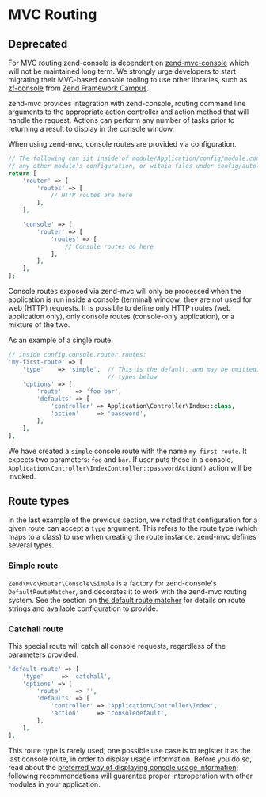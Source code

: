 # MVC Routing

## Deprecated
For MVC routing zend-console is dependent on [zend-mvc-console](https://docs.zendframework.com/zend-mvc-console/) which will not be maintained long term. We strongly urge developers to start migrating their MVC-based console tooling to use other libraries, such as [zf-console](https://github.com/zfcampus/zf-console) from [Zend Framework Campus](https://github.com/zfcampus).

zend-mvc provides integration with zend-console, routing command line arguments
to the appropriate action controller and action method that will handle the
request. Actions can perform any number of tasks prior to returning a result to
display in the console window.

When using zend-mvc, console routes are provided via configuration.

```php
// The following can sit inside of module/Application/config/module.config.php,
// any other module's configuration, or within files under config/autoload/:
return [
    'router' => [
        'routes' => [
            // HTTP routes are here
        ],
    ],

    'console' => [
        'router' => [
            'routes' => [
                // Console routes go here
            ],
        ],
    ],
];
```

Console routes exposed via zend-mvc will only be processed when the application
is run inside a console (terminal) window; they are not used for web (HTTP)
requests. It is possible to define only HTTP routes (web application only), only
console routes (console-only application), or a mixture of the two.

As an example of a single route:

```php
// inside config.console.router.routes:
'my-first-route' => [
    'type'    => 'simple',  // This is the default, and may be omitted; more on
                            // types below
    'options' => [
        'route'    => 'foo bar',
        'defaults' => [
            'controller' => Application\Controller\Index::class,
            'action'     => 'password',
        ],
    ],
],
```

We have created a `simple` console route with the name `my-first-route`. It
expects two parameters: `foo` and `bar`. If user puts these in a console,
`Application\Controller\IndexController::passwordAction()` action will be
invoked.

## Route types

In the last example of the previous section, we noted that configuration for a
given route can accept a `type` argument. This refers to the route type (which
maps to a class) to use when creating the route instance. zend-mvc defines
several types.

### Simple route

`Zend\Mvc\Router\Console\Simple` is a factory for zend-console's
`DefaultRouteMatcher`, and decorates it to work with the zend-mvc routing
system. See the section on [the default route matcher](../routes.md#the-default-route-matcher)
for details on route strings and available configuration to provide.

### Catchall route

This special route will catch all console requests, regardless of the parameters provided.

```php
'default-route' => [
    'type'     => 'catchall',
    'options' => [
        'route'    => '',
        'defaults' => [
            'controller' => 'Application\Controller\Index',
            'action'     => 'consoledefault',
        ],
    ],
],
```

This route type is rarely used; one possible use case is to register it as the
last console route, in order to display usage information. Before you do so,
read about the [preferred way of displaying console usage
information](modules.md); following recommendations will guarantee proper
interoperation with other modules in your application.
